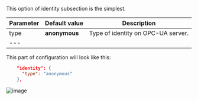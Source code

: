 This option of identity subsection is the simplest.

| **Parameter** | **Default value** | **Description**                    |
|:--------------|:------------------|------------------------------------|
| type          | **anonymous**     | Type of identity on OPC-UA server. |
| ---           |                   |                                    |

This part of configuration will look like this:  

```json
    "identity": {
      "type": "anonymous"
    },
```

![image](https://img.thingsboard.io/gateway/opc-ua-connector/opc-ua-section-application-advanced-anonymous-1-ce.png)
